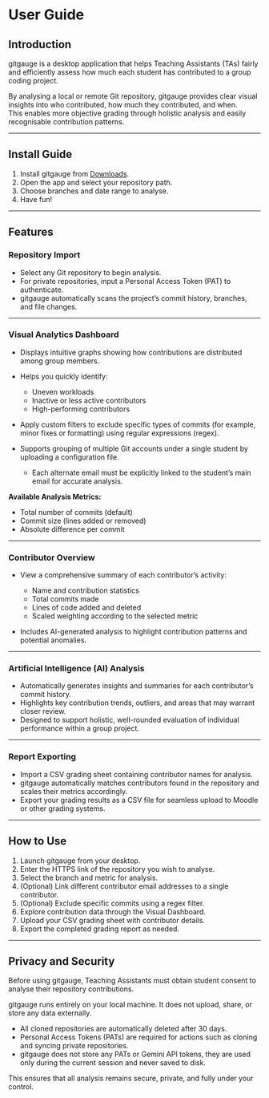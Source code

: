 

# **User Guide**

## **Introduction**

gitgauge is a desktop application that helps Teaching Assistants (TAs) fairly and efficiently assess how much each student has contributed to a group coding project.

By analysing a local or remote Git repository, gitgauge provides clear visual insights into who contributed, how much they contributed, and when.  
This enables more objective grading through holistic analysis and easily recognisable contribution patterns.

---

## **Install Guide**

1. Install gitgauge from [Downloads](../index.md#downloads).
2. Open the app and select your repository path.
3. Choose branches and date range to analyse.
4. Have fun!

---

## **Features**

### **Repository Import**

- Select any Git repository to begin analysis.  
- For private repositories, input a Personal Access Token (PAT) to authenticate.  
- gitgauge automatically scans the project’s commit history, branches, and file changes.

---

### **Visual Analytics Dashboard**

- Displays intuitive graphs showing how contributions are distributed among group members.

- Helps you quickly identify:

    - Uneven workloads  
    - Inactive or less active contributors  
    - High-performing contributors

- Apply custom filters to exclude specific types of commits (for example, minor fixes or formatting) using regular expressions (regex).

- Supports grouping of multiple Git accounts under a single student by uploading a configuration file.

    - Each alternate email must be explicitly linked to the student’s main email for accurate analysis.

**Available Analysis Metrics:**

- Total number of commits (default)  
- Commit size (lines added or removed)  
- Absolute difference per commit

---

### **Contributor Overview**

- View a comprehensive summary of each contributor’s activity:

    - Name and contribution statistics  
    - Total commits made  
    - Lines of code added and deleted  
    - Scaled weighting according to the selected metric

- Includes AI-generated analysis to highlight contribution patterns and potential anomalies.

---

### **Artificial Intelligence (AI) Analysis**

- Automatically generates insights and summaries for each contributor’s commit history.  
- Highlights key contribution trends, outliers, and areas that may warrant closer review.  
- Designed to support holistic, well-rounded evaluation of individual performance within a group project.

---

### **Report Exporting**

- Import a CSV grading sheet containing contributor names for analysis.  
- gitgauge automatically matches contributors found in the repository and scales their metrics accordingly.  
- Export your grading results as a CSV file for seamless upload to Moodle or other grading systems.

---

## **How to Use**

1. Launch gitgauge from your desktop.  
2. Enter the HTTPS link of the repository you wish to analyse.  
3. Select the branch and metric for analysis.  
4. (Optional) Link different contributor email addresses to a single contributor.  
5. (Optional) Exclude specific commits using a regex filter.  
6. Explore contribution data through the Visual Dashboard.  
7. Upload your CSV grading sheet with contributor details.  
8. Export the completed grading report as needed.

---

## **Privacy and Security**

Before using gitgauge, Teaching Assistants must obtain student consent to analyse their repository contributions.

gitgauge runs entirely on your local machine. It does not upload, share, or store any data externally.

- All cloned repositories are automatically deleted after 30 days.  
- Personal Access Tokens (PATs) are required for actions such as cloning and syncing private repositories.  
- gitgauge does not store any PATs or Gemini API tokens, they are used only during the current session and never saved to disk.

This ensures that all analysis remains secure, private, and fully under your control.
